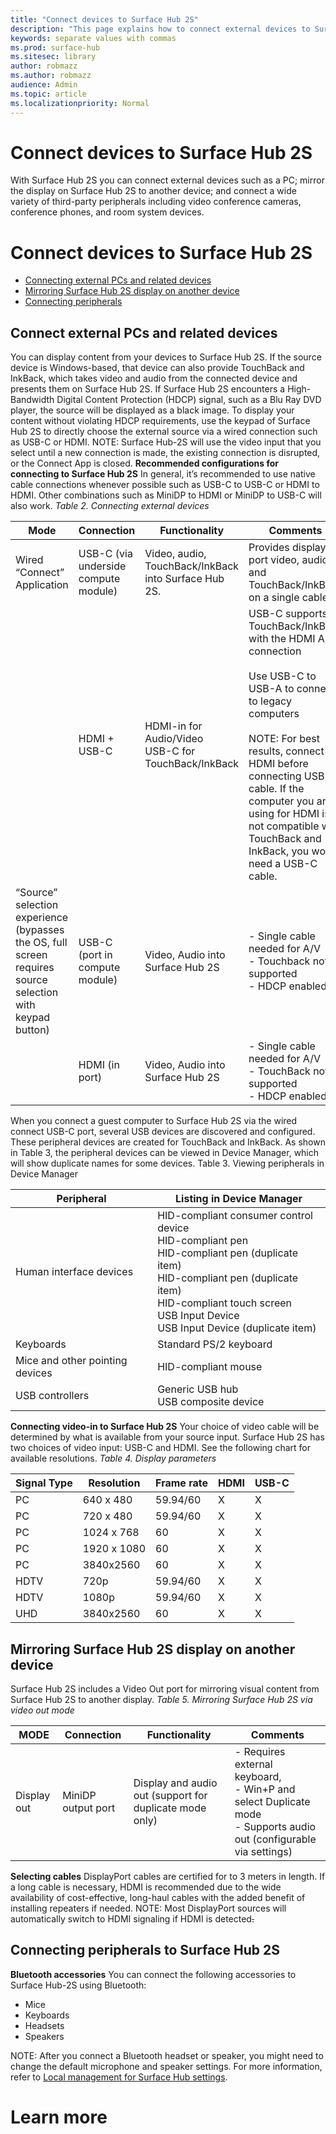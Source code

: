```yaml
---
title: "Connect devices to Surface Hub 2S"
description: "This page explains how to connect external devices to Surface Hub 2S."
keywords: separate values with commas
ms.prod: surface-hub
ms.sitesec: library
author: robmazz
ms.author: robmazz
audience: Admin
ms.topic: article
ms.localizationpriority: Normal
---
```


# Connect devices to Surface Hub 2S

With Surface Hub 2S you can connect external devices such as a PC; mirror the display on Surface Hub 2S to another device; and connect a wide variety of third-party peripherals including video conference cameras, conference phones, and room system devices. 



# Connect devices to Surface Hub 2S
- [Connecting external PCs and related devices](#)
- [Mirroring Surface Hub 2S display on another device](#)
- [Connecting peripherals](#)
## Connect external PCs and related devices

You can display content from your devices to Surface Hub 2S. If the source device is Windows-based, that device can also provide TouchBack and InkBack, which takes video and audio from the connected device and presents them on Surface Hub 2S. If Surface Hub 2S encounters a High-Bandwidth Digital Content Protection (HDCP) signal, such as a Blu Ray DVD player, the source will be displayed as a black image. To display your content without violating HDCP requirements, use the keypad of Surface Hub 2S to directly choose the external source via a wired connection such as USB-C or HDMI.
NOTE: Surface Hub-2S will use the video input that you select until a new connection is made, the existing connection is disrupted, or the Connect App is closed.
**Recommended configurations for connecting to Surface Hub 2S**
In general, it’s recommended to use native cable connections whenever possible such as USB-C to USB-C or HDMI to HDMI. Other combinations such as MiniDP to HDMI or MiniDP to USB-C will also work.
*Table 2. Connecting external devices*

| Mode                                                                                                         | Connection                           | Functionality                                          | Comments                                                                                                                                                                                                                                                                                                                |
| ------------------------------------------------------------------------------------------------------------ | ------------------------------------ | ------------------------------------------------------ | ----------------------------------------------------------------------------------------------------------------------------------------------------------------------------------------------------------------------------------------------------------------------------------------------------------------------- |
| Wired “Connect” Application                                                                                  | USB-C (via underside compute module) | Video, audio, TouchBack/InkBack into Surface Hub 2S.   | Provides display port video, audio, and TouchBack/InkBack on a single cable.                                                                                                                                                                                                                                            |
|                                                                                                              | HDMI + USB-C                         | HDMI-in for Audio/Video<br>USB-C for TouchBack/InkBack | USB-C supports TouchBack/InkBack with the  HDMI A/V connection<br> <br>Use USB-C to USB-A to connect to legacy computers<br> <br>NOTE: For best results, connect HDMI before connecting USB-C cable. If the computer you are using for HDMI is not compatible with TouchBack and InkBack, you won't need a USB-C cable. |
| “Source” selection experience<br>(bypasses the OS, full screen requires source selection with keypad button) | USB-C (port in compute module)       | Video, Audio into Surface Hub 2S                       | - Single cable needed for A/V<br>- Touchback not supported<br>- HDCP enabled                                                                                                                                                                                                                                            |
|                                                                                                              | HDMI (in port)                       | Video, Audio into Surface Hub 2S                       | - Single cable needed for A/V<br>- TouchBack not supported<br>- HDCP enabled                                                                                                                                                                                                                                            |

 
When you connect a guest computer to Surface Hub 2S via the wired connect USB-C port, several USB devices are discovered and configured. These peripheral devices are created for TouchBack and InkBack. As shown in Table 3, the peripheral devices can be viewed in Device Manager, which will show duplicate names for some devices.
Table 3. Viewing peripherals in Device Manager

| Peripheral                      | Listing in Device Manager                                                                                                                                                                                                     |
| ------------------------------- | ----------------------------------------------------------------------------------------------------------------------------------------------------------------------------------------------------------------------------- |
| Human interface devices         | HID-compliant consumer control device<br>HID-compliant pen<br>HID-compliant pen (duplicate item)<br>HID-compliant pen (duplicate item)<br>HID-compliant touch screen<br>USB Input Device<br>USB Input Device (duplicate item) |
| Keyboards                       | Standard PS/2 keyboard                                                                                                                                                                                                        |
| Mice and other pointing devices | HID-compliant mouse                                                                                                                                                                                                           |
| USB controllers                 | Generic USB hub<br>USB composite device                                                                                                                                                                                       |

**Connecting video-in to Surface Hub 2S**
Your choice of video cable will be determined by what is available from your source input. Surface Hub 2S has two choices of video input: USB-C and HDMI. See the following chart for available resolutions.
*Table 4. Display parameters*

| Signal Type | Resolution  | Frame rate | HDMI | USB-C |
| ----------- | ----------- | ---------- | ---- | ----- |
| PC          | 640 x 480   | 59.94/60   | X    | X     |
| PC          | 720 x 480   | 59.94/60   | X    | X     |
| PC          | 1024 x 768  | 60         | X    | X     |
| PC          | 1920 x 1080 | 60         | X    | X     |
| PC          | 3840x2560   | 60         | X    | X     |
| HDTV        | 720p        | 59.94/60   | X    | X     |
| HDTV        | 1080p       | 59.94/60   | X    | X     |
| UHD         | 3840x2560   | 60         | X    | X     |

## Mirroring Surface Hub 2S display on another device

Surface Hub 2S includes a Video Out port for mirroring visual content from Surface Hub 2S to another display.
*Table 5. Mirroring Surface Hub 2S via video out mode*

| MODE        | Connection         | Functionality                                           | Comments                                                                                                               |
| ----------- | ------------------ | ------------------------------------------------------- | ---------------------------------------------------------------------------------------------------------------------- |
| Display out | MiniDP output port | Display and audio out (support for duplicate mode only) | - Requires external keyboard,<br>- Win+P and select Duplicate mode<br>- Supports audio out (configurable via settings) |

**Selecting cables**
DisplayPort cables are certified for to 3 meters in length. If a long cable is necessary, HDMI is recommended due to the wide availability of cost-effective, long-haul cables with the added benefit of installing repeaters if needed.
NOTE: Most DisplayPort sources will automatically switch to HDMI signaling if HDMI is detected~~.~~

## Connecting peripherals to Surface Hub 2S

**Bluetooth accessories**
You can connect the following accessories to Surface Hub-2S using Bluetooth:

- Mice
- Keyboards
- Headsets
- Speakers

NOTE: After you connect a Bluetooth headset or speaker, you might need to change the default microphone and speaker settings. For more information, refer to [Local management for Surface Hub settings](https://docs.microsoft.com/en-us/surface-hub/local-management-surface-hub-settings).

# Learn more


